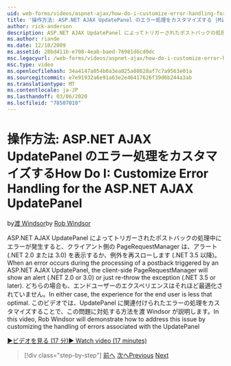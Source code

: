 ```yaml
---
uid: web-forms/videos/aspnet-ajax/how-do-i-customize-error-handling-for-the-aspnet-ajax-updatepanel
title: '操作方法: ASP.NET AJAX UpdatePanel のエラー処理をカスタマイズする |Microsoft Docs'
author: rick-anderson
description: ASP.NET AJAX UpdatePanel によってトリガーされたポストバックの処理中にエラーが発生すると、クライアント側の PageRequestManager によってアラート (...
ms.author: riande
ms.date: 12/18/2009
ms.assetid: 28bd411b-e708-4eab-baed-76981d6cd0dc
msc.legacyurl: /web-forms/videos/aspnet-ajax/how-do-i-customize-error-handling-for-the-aspnet-ajax-updatepanel
msc.type: video
ms.openlocfilehash: 34a4147a054b0a3ea025a08028af7c7a9563e01a
ms.sourcegitcommit: e7e91932a6e91a63e2e46417626f39d6b244a3ab
ms.translationtype: MT
ms.contentlocale: ja-JP
ms.lasthandoff: 03/06/2020
ms.locfileid: "78507010"
---
```

# <a name="how-do-i-customize-error-handling-for-the-aspnet-ajax-updatepanel"></a><span data-ttu-id="d16bb-103">操作方法: ASP.NET AJAX UpdatePanel のエラー処理をカスタマイズする</span><span class="sxs-lookup"><span data-stu-id="d16bb-103">How Do I: Customize Error Handling for the ASP.NET AJAX UpdatePanel</span></span>

<span data-ttu-id="d16bb-104">by[渡 Windsor](https://twitter.com/robwindsor)</span><span class="sxs-lookup"><span data-stu-id="d16bb-104">by [Rob Windsor](https://twitter.com/robwindsor)</span></span>

<span data-ttu-id="d16bb-105">ASP.NET AJAX UpdatePanel によってトリガーされたポストバックの処理中にエラーが発生すると、クライアント側の PageRequestManager は、アラート (.NET 2.0 または 3.0) を表示するか、例外を再スローします (.NET 3.5 以降)。</span><span class="sxs-lookup"><span data-stu-id="d16bb-105">When an error occurs during the processing of a postback triggered by an ASP.NET AJAX UpdatePanel, the client-side PageRequestManager will show an alert (.NET 2.0 or 3.0) or just re-throw the exception (.NET 3.5 or later).</span></span> <span data-ttu-id="d16bb-106">どちらの場合も、エンドユーザーのエクスペリエンスはそれほど最適化されていません。</span><span class="sxs-lookup"><span data-stu-id="d16bb-106">In either case, the experience for the end user is less that optimal.</span></span> <span data-ttu-id="d16bb-107">このビデオでは、UpdatePanel に関連付けられたエラーの処理をカスタマイズすることで、この問題に対処する方法を渡 Windsor が説明します。</span><span class="sxs-lookup"><span data-stu-id="d16bb-107">In this video, Rob Windsor will demonstrate how to address this issue by customizing the handling of errors associated with the UpdatePanel</span></span>

[<span data-ttu-id="d16bb-108">&#9654;ビデオを見る (17 分)</span><span class="sxs-lookup"><span data-stu-id="d16bb-108">&#9654; Watch video (17 minutes)</span></span>](https://channel9.msdn.com/Blogs/ASP-NET-Site-Videos/how-do-i-customize-error-handling-for-the-aspnet-ajax-updatepanel)

> [!div class="step-by-step"]
> <span data-ttu-id="d16bb-109">[前へ](set-up-your-development-environment-for-aspnet-20.md)
> [次へ](how-do-i-use-aspnet-ajax-client-templates.md)</span><span class="sxs-lookup"><span data-stu-id="d16bb-109">[Previous](set-up-your-development-environment-for-aspnet-20.md)
[Next](how-do-i-use-aspnet-ajax-client-templates.md)</span></span>
